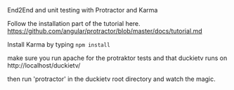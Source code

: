 End2End and unit testing with Protractor and Karma

Follow the installation part of the tutorial here.
https://github.com/angular/protractor/blob/master/docs/tutorial.md

Install Karma by typing ``npm install``

make sure you run apache for the protraktor tests and that duckietv runs on http://localhost/duckietv/

then run 'protractor' in the duckietv root directory and watch the magic.

